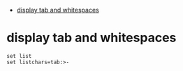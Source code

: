 <!--ts-->
   * [display tab and whitespaces](#display-tab-and-whitespaces)

<!-- Added by: morelly_t1, at: Sun 01 Nov 2020 06:02:37 PM CET -->

<!--te-->

# display tab and whitespaces
```
set list
set listchars=tab:>-
```